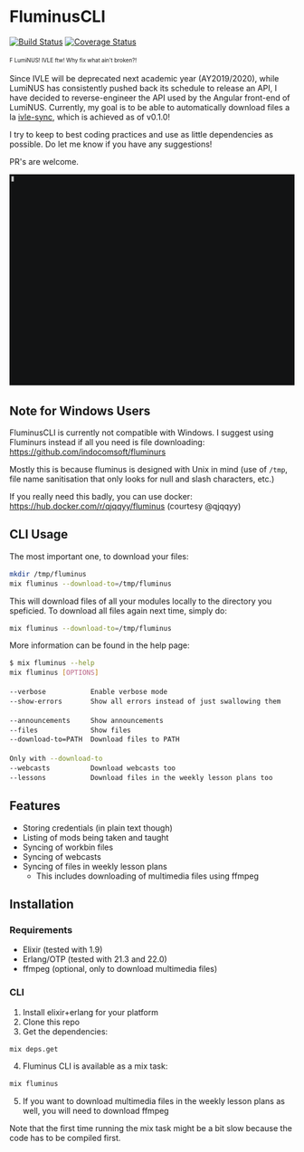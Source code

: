 # FluminusCLI

[![Build Status](https://travis-ci.com/indocomsoft/fluminus_cli.svg?branch=master)](https://travis-ci.com/indocomsoft/fluminus_cli)
[![Coverage Status](https://coveralls.io/repos/github/indocomsoft/fluminus_cli/badge.svg?branch=master)](https://coveralls.io/github/indocomsoft/fluminus_cli?branch=master)

<sup><sub>F LumiNUS! IVLE ftw! Why fix what ain't broken?!</sub></sup>

Since IVLE will be deprecated next academic year (AY2019/2020), while LumiNUS has consistently pushed back its schedule to release an API, I have decided to reverse-engineer the API used by the Angular front-end of LumiNUS. Currently, my goal is to be able to automatically download files a la [ivle-sync](https://github.com/goweiwen/ivle-sync), which is achieved as of v0.1.0!

I try to keep to best coding practices and use as little dependencies as possible. Do let me know if you have any suggestions!

PR's are welcome.

![demo](demo.gif)

## Note for Windows Users
FluminusCLI is currently not compatible with Windows. I suggest using Fluminurs instead if all you need is file downloading: https://github.com/indocomsoft/fluminurs

Mostly this is because fluminus is designed with Unix in mind (use of `/tmp`, file name sanitisation that only looks for null and slash characters, etc.)

If you really need this badly, you can use docker: https://hub.docker.com/r/qjqqyy/fluminus (courtesy @qjqqyy)

## CLI Usage
The most important one, to download your files:

```bash
mkdir /tmp/fluminus
mix fluminus --download-to=/tmp/fluminus
```

This will download files of all your modules locally to the directory you speficied. To download all files again next time, simply do:

```bash
mix fluminus --download-to=/tmp/fluminus
```

More information can be found in the help page:
```bash
$ mix fluminus --help
mix fluminus [OPTIONS]

--verbose           Enable verbose mode
--show-errors       Show all errors instead of just swallowing them

--announcements     Show announcements
--files             Show files
--download-to=PATH  Download files to PATH

Only with --download-to
--webcasts          Download webcasts too
--lessons           Download files in the weekly lesson plans too
```

## Features
- Storing credentials (in plain text though)
- Listing of mods being taken and taught
- Syncing of workbin files
- Syncing of webcasts
- Syncing of files in weekly lesson plans
  - This includes downloading of multimedia files using ffmpeg


## Installation
### Requirements
- Elixir (tested with 1.9)
- Erlang/OTP (tested with 21.3 and 22.0)
- ffmpeg (optional, only to download multimedia files)

### CLI
1. Install elixir+erlang for your platform
2. Clone this repo
3. Get the dependencies:
```bash
mix deps.get
```
4. Fluminus CLI is available as a mix task:
```bash
mix fluminus
```

5. If you want to download multimedia files in the weekly lesson plans as well, you will need to download ffmpeg

Note that the first time running the mix task might be a bit slow because
the code has to be compiled first.
